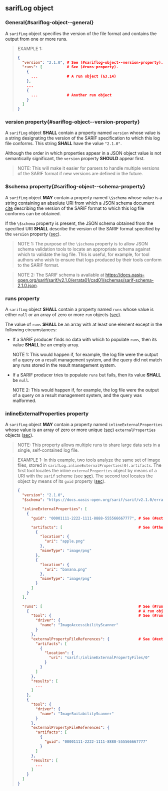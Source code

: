 ## sarifLog object

### General{#sariflog-object--general}

A `sarifLog` object specifies the version of the file format and contains the output from one or more runs.

> EXAMPLE 1:
>
> ```json
> {
>   "version": "2.1.0", # See (#sariflog-object--version-property).
>   "runs": [           # See (#runs-property).
>     {
>       ...             # A run object (§3.14)
>     },
>     ...
>     {
>       ...             # Another run object
>     }
>   ]
> }
> ```

### version property{#sariflog-object--version-property}

A `sarifLog` object **SHALL** contain a property named `version` whose value is a string designating the version of the SARIF specification to which this log file conforms. This string **SHALL** have the value `"2.1.0"`.

Although the order in which properties appear in a JSON object value is not semantically significant, the `version` property **SHOULD** appear first.

> NOTE: This will make it easier for parsers to handle multiple versions of the SARIF format if new versions are defined in the future.

### \$schema property{#sariflog-object--schema-property}

A `sarifLog` object **MAY** contain a property named `\$schema` whose value is a string containing an absolute URI from which a JSON schema document [cite](#JSCHEMA01) describing the version of the SARIF format to which this log file conforms can be obtained.

If the `\$schema` property is present, the JSON schema obtained from the specified URI **SHALL** describe the version of the SARIF format specified by the `version` property ([sec](#sariflog-object--version-property)).

> NOTE 1: The purpose of the `\$schema` property is to allow JSON schema validation tools to locate an appropriate schema against which to validate the log file. This is useful, for example, for tool authors who wish to ensure that logs produced by their tools conform to the SARIF format.

> NOTE 2: The SARIF schema is available at <https://docs.oasis-open.org/sarif/sarif/v2.1.0/errata01/csd01/schemas/sarif-schema-2.1.0.json>.

### runs property

A `sarifLog` object **SHALL** contain a property named `runs` whose value is either `null` or an array of zero or more `run` objects ([sec](#run-object)).

The value of `runs` **SHALL** be an array with at least one element except in the following circumstances:

- If a SARIF producer finds no data with which to populate `runs`, then its value **SHALL** be an empty array.

    NOTE 1: This would happen if, for example, the log file were the output of a query on a result management system, and the query did not match any runs stored in the result management system.

- If a SARIF producer tries to populate `runs` but fails, then its value **SHALL** be `null`.

    NOTE 2: This would happen if, for example, the log file were the output of a query on a result management system, and the query was malformed.

### inlineExternalProperties property

A `sarifLog` object **MAY** contain a property named `inlineExternalProperties` whose value is an array of zero or more unique ([sec](#array-properties-with-unique-values)) `externalProperties` objects ([sec](#externalproperties-object)).

> NOTE: This property allows multiple runs to share large data sets in a single, self-contained log file.

> EXAMPLE 1: In this example, two tools analyze the same set of image files, stored in `sarifLog.inlineExternalProperties[0].artifacts`. The first tool locates the inline `externalProperties` object by means of a URI with the `sarif` scheme (see [sec](#uris-that-use-the-sarif-scheme)). The second tool locates the object by means of its `guid` property ([sec](#externalproperties-object--guid-property)).
>
> ```json
> {
>   "version": "2.1.0",
>   "$schema": "https://docs.oasis-open.org/sarif/sarif/v2.1.0/errata01/csd01/schemas/sarif-schema-2.1.0.json",
> 
>   "inlineExternalProperties": [
>     {                                            
>       "guid": "00001111-2222-1111-8888-555566667777", # See (#externalproperties-object--guid-property).
> 
>       "artifacts": [                                  # See (#the-property-value-properties).
>         {
>           "location": {
>             "uri": "apple.png"
>           },
>           "mimeType": "image/png"
>         },
>         {
>           "location": {
>             "uri": "banana.png"
>           },
>           "mimeType": "image/png"
>         }
>       ]
>     }
>   ],
> 
>   "runs": [                                           # See (#runs-property).
>     {                                                 # A run object ((#run-object)).
>       "tool": {                                       # See (#run-object--tool-property).
>         "driver": {
>           "name": "ImageAccessibilityScanner"
>         }
>       },
>       "externalPropertyFileReferences": {             # See (#externalpropertyfilereferences-property).
>         "artifacts": [
>           {
>             "location": {
>               "uri": "sarif:/inlineExternalPropertyFiles/0"
>             }
>           }
>         ]
>       },
>       "results": [
>         ...
>       ]
>     },
>     {
>       "tool": {
>         "driver": {
>           "name": "ImageSuitabilityScanner"
>         }
>       },
>       "externalPropertyFileReferences": {
>         "artifacts": [
>           {
>             "guid": "00001111-2222-1111-8888-555566667777"
>           }
>         ]
>       },
>       "results": [
>         ...
>       ]
>     }
>   ]
> }
> ```
